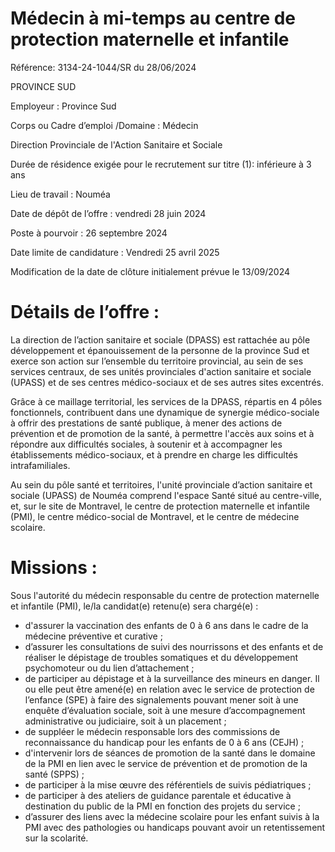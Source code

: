 # Médecin à mi-temps au centre de protection maternelle et infantile

Référence: 3134-24-1044/SR du 28/06/2024

PROVINCE SUD

Employeur : Province Sud

Corps ou Cadre d’emploi /Domaine : Médecin

Direction Provinciale de l'Action Sanitaire et Sociale

Durée de résidence exigée pour le recrutement sur titre (1): inférieure à 3 ans

Lieu de travail : Nouméa

Date de dépôt de l’offre : vendredi 28 juin 2024

Poste à pourvoir : 26 septembre 2024

Date limite de candidature : Vendredi 25 avril 2025

Modification de la date de clôture initialement prévue le 13/09/2024

# Détails de l’offre :

La direction de l’action sanitaire et sociale (DPASS) est rattachée au pôle développement et épanouissement de la personne de la province Sud et exerce son action sur l’ensemble du territoire provincial, au sein de ses services centraux, de ses unités provinciales d'action sanitaire et sociale (UPASS) et de ses centres médico-sociaux et de ses autres sites excentrés.

Grâce à ce maillage territorial, les services de la DPASS, répartis en 4 pôles fonctionnels, contribuent dans une dynamique de synergie médico-sociale à offrir des prestations de santé publique, à mener des actions de prévention et de promotion de la santé, à permettre l'accès aux soins et à répondre aux difficultés sociales, à soutenir et à accompagner les établissements médico-sociaux, et à prendre en charge les difficultés intrafamiliales.

Au sein du pôle santé et territoires, l'unité provinciale d’action sanitaire et sociale (UPASS) de Nouméa comprend l'espace Santé situé au centre-ville, et, sur le site de Montravel, le centre de protection maternelle et infantile (PMI), le centre médico-social de Montravel, et le centre de médecine scolaire.

# Missions :

Sous l'autorité du médecin responsable du centre de protection maternelle et infantile (PMI), le/la candidat(e) retenu(e) sera chargé(e) :

- d'assurer la vaccination des enfants de 0 à 6 ans dans le cadre de la médecine préventive et curative ;
- d’assurer les consultations de suivi des nourrissons et des enfants et de réaliser le dépistage de troubles somatiques et du développement psychomoteur ou du lien d’attachement ;
- de participer au dépistage et à la surveillance des mineurs en danger. Il ou elle peut être amené(e) en relation avec le service de protection de l’enfance (SPE) à faire des signalements pouvant mener soit à une enquête d’évaluation sociale, soit à une mesure d’accompagnement administrative ou judiciaire, soit à un placement ;
- de suppléer le médecin responsable lors des commissions de reconnaissance du handicap pour les enfants de 0 à 6 ans (CEJH) ;
- d'intervenir lors de séances de promotion de la santé dans le domaine de la PMI en lien avec le service de prévention et de promotion de la santé (SPPS) ;
- de participer à la mise œuvre des référentiels de suivis pédiatriques ;
- de participer à des ateliers de guidance parentale et éducative à destination du public de la PMI en fonction des projets du service ;
- d’assurer des liens avec la médecine scolaire pour les enfant suivis à la PMI avec des pathologies ou handicaps pouvant avoir un retentissement sur la scolarité.